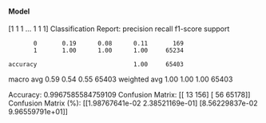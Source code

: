#### Model
[1 1 1 ... 1 1 1]
Classification Report:
              precision    recall  f1-score   support

           0       0.19      0.08      0.11       169
           1       1.00      1.00      1.00     65234

    accuracy                           1.00     65403
   macro avg       0.59      0.54      0.55     65403
weighted avg       1.00      1.00      1.00     65403

Accuracy: 0.9967585584759109
Confusion Matrix:
[[   13   156]
 [   56 65178]]
Confusion Matrix (%):
[[1.98767641e-02 2.38521169e-01]
 [8.56229837e-02 9.96559791e+01]]
